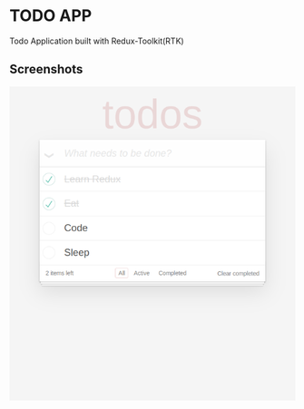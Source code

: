 
# TODO APP

Todo Application built with Redux-Toolkit(RTK)
## Screenshots

![alt text](./screencapture.png)

